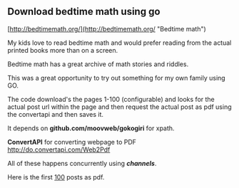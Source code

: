## Download bedtime math using go ##

[http://bedtimemath.org/](http://bedtimemath.org/ "Bedtime math")

My kids love to read bedtime math and would prefer reading from the actual 
printed books more than on a screen.

Bedtime math has a great archive of math stories and riddles. 

This was a great opportunity to try out something for my own family using GO. 

The code download's the pages 1-100 (configurable) and looks for the 
actual post url within the page and then request the actual post as pdf using 
the convertapi and then saves it.  

It depends on **github.com/moovweb/gokogiri** for xpath.

**ConvertAPI** for converting webpage to PDF http://do.convertapi.com/Web2Pdf 

All of these happens concurrently using ***channels***.    

Here is the first [100](https://github.com/naveensrinivasan/download-bedtimemath-using-go/blob/master/bedtimemath.pdf "First 100 posts ") posts as pdf. 
 


